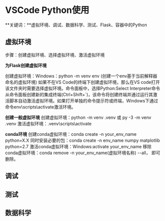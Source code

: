 # VSCode Python使用
**关键词：**虚拟环境、调试、数据科学、测试、Flask、容器中的Python

## 虚拟环境
步骤：创建虚拟环境、选择虚拟环境、激活虚拟环境

**为Flask创建虚拟环境**

创建虚拟环境：Windows：python -m venv env (创建一个env基于当前解释器命名的虚拟环境)
如果不在VS Code的终端下创建虚拟环境，那么在VS code打开该文件夹时需要选择虚拟环境。命令面板中，选择Python:Select Interpreter命令
从命令面板创建新的集成终端(Ctrl+Shift+`)，该命令将创建终端并通过运行其激活脚本自动激活虚拟环境。如果打开单独的命令提示符或终端，Windows下通过命令env\scripts\activate激活环境。

**创建一般虚拟环境**
创建虚拟环境：python -m venv .venv 或 py -3 -m venv .venv
激活虚拟环境：.venv\scripts\activate

**conda环境**
创建conda虚拟环境：conda create -n your_env_name python=X.X
同时安装必要的包：conda create -n env_name numpy matplotlib python=2.7
激活conda虚拟环境：Windows:activate your_env_name
移除conda虚拟环境：conda remove -n your_env_name(虚拟环境名称) --all， 即可删除。


## 调试

## 测试

## 数据科学